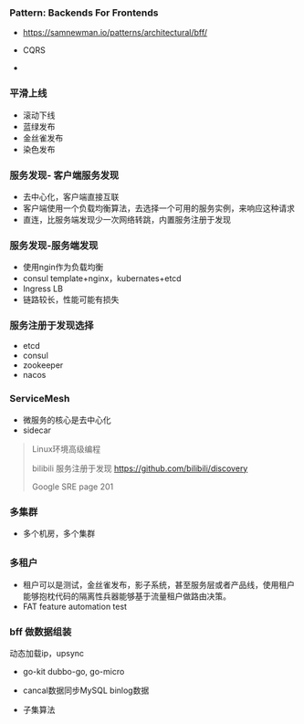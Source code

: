 ### Pattern: Backends For Frontends

- https://samnewman.io/patterns/architectural/bff/

- CQRS
- 

### 平滑上线

- 滚动下线
- 蓝绿发布
- 金丝雀发布
- 染色发布



### 服务发现- 客户端服务发现

- 去中心化，客户端直接互联
- 客户端使用一个负载均衡算法，去选择一个可用的服务实例，来响应这种请求
- 直连，比服务端发现少一次网络转跳，内置服务注册于发现

### 服务发现-服务端发现

- 使用ngin作为负载均衡
- consul template+nginx，kubernates+etcd
- Ingress LB
- 链路较长，性能可能有损失

### 服务注册于发现选择

- etcd
- consul
- zookeeper
- nacos

### ServiceMesh

- 微服务的核心是去中心化
- sidecar

> Linux环境高级编程
>
> bilibili  服务注册于发现  https://github.com/bilibili/discovery
>
> Google SRE page 201



### 多集群

- 多个机房，多个集群

## 

### 多租户

- 租户可以是测试，金丝雀发布，影子系统，甚至服务层或者产品线，使用租户能够抱枕代码的隔离性兵器能够基于流量租户做路由决策。
- FAT  feature automation test



### bff 做数据组装

 动态加载ip，upsync

- go-kit dubbo-go, go-micro

- cancal数据同步MySQL binlog数据
- 子集算法

